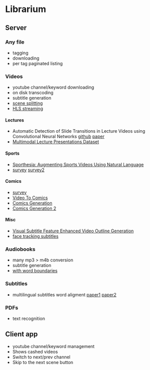 # Librarium

## Server

### Any file
 - tagging
 - downloading
 - per tag paginated listing

### Videos
 - youtube channel/keyword downloading
 - on disk transcoding
 - subtitle generation
 - [scene splitting](http://scenedetect.com/en/latest/)
 - [HLS streaming](https://developer.apple.com/streaming/)

#### Lectures
 - Automatic Detection of Slide Transitions in Lecture Videos using Convolutional Neural Networks [github](https://github.com/asindel/SliTraNet) [paper](https://arxiv.org/pdf/2202.03540.pdf)
 - [Multimodal Lecture Presentations Dataset](https://arxiv.org/pdf/2208.08080.pdf)


#### Sports
 - [Sporthesia: Augmenting Sports Videos Using Natural Language](https://arxiv.org/pdf/2209.03434.pdf)
 - [survey](https://arxiv.org/pdf/2206.01038.pdf) [survey2](https://arxiv.org/pdf/1703.01170.pdf)


#### Comics

  - [survey](https://arxiv.org/pdf/1804.05490.pdf)
  - [Video To Comics](https://arxiv.org/pdf/1812.03473.pdf)
  - [Comics Generation](https://arxiv.org/pdf/2101.11111.pdf)
  - [Comics Generation 2](https://arxiv.org/pdf/2109.09120.pdf)

#### Misc
 - [Visual Subtitle Feature Enhanced Video Outline Generation](https://arxiv.org/pdf/2208.11307.pdf)
 - [face tracking subtitles](https://arxiv.org/pdf/1407.5145.pdf)

### Audiobooks

 - many mp3 > m4b conversion
 - subtitle generation
  - [with word boundaries](https://cmusphinx.github.io)
  
### Subtitles
 - multilingual subtitles word aligment [paper1](https://arxiv.org/pdf/2103.17250.pdf) [paper2](https://arxiv.org/pdf/2004.14837.pdf) 

### PDFs
 - text recognition

## Client app
 - youtube channel/keyword management
 - Shows cashed videos
 - Switch to next/prev channel
 - Skip to the next scene button

